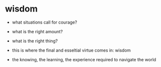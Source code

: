 # wisdom

- what situations call for courage?
- what is the right amount?
- what is the right thing?
- this is where the final and esseltial virtue comes in: wisdom

- the knowing, the learning, the experience required to navigate the world
